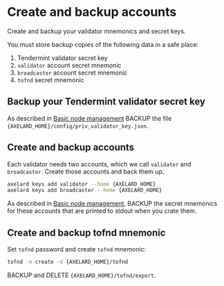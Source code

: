 # Create and backup accounts

Create and backup your validator mnemonics and secret keys.

You must store backup copies of the following data in a safe place:

1. Tendermint validator secret key
2. `validator` account secret mnemonic
3. `broadcaster` account secret mnemonic
4. `tofnd` secret mnemonic

## Backup your Tendermint validator secret key

As described in [Basic node management](../../node/basic) BACKUP the file `{AXELARD_HOME}/config/priv_validator_key.json`.

## Create and backup accounts

Each validator needs two accounts, which we call `validator` and `broadcaster`. Create those accounts and back them up.

```bash
axelard keys add validator --home {AXELARD_HOME}
axelard keys add broadcaster --home {AXELARD_HOME}
```

As described in [Basic node management](../../node/basic), BACKUP the secret mnemonics for these accounts that are printed to stdout when you crate them.

## Create and backup tofnd mnemonic

Set `tofnd` password and create `tofnd` mnemonic:

```bash
tofnd -m create -d {AXELARD_HOME}/tofnd
```

BACKUP and DELETE `{AXELARD_HOME}/tofnd/export`.

